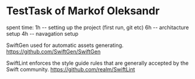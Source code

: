 # TestTask of Markof Oleksandr

spent time:
1h -- setting up the project (first run, git etc)
6h -- architacture setup
4h -- navagation setup



SwiftGen used for automatic assets generating.
https://github.com/SwiftGen/SwiftGen

SwiftLint enforces the style guide rules that are generally accepted by the Swift community. 
https://github.com/realm/SwiftLint
